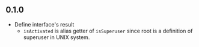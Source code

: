 ## 0.1.0

* Define interface's result
    * `isActivated` is alias getter of `isSuperuser` since root is a definition of superuser in UNIX system.
